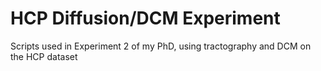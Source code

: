 # HCP Diffusion/DCM Experiment
Scripts used in Experiment 2 of my PhD, using tractography and DCM on the HCP dataset
